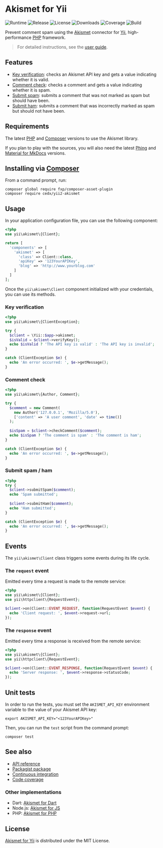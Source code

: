 # Akismet for Yii
![Runtime](https://img.shields.io/badge/php-%3E%3D7.1-brightgreen.svg) ![Release](https://img.shields.io/packagist/v/cedx/yii2-akismet.svg) ![License](https://img.shields.io/packagist/l/cedx/yii2-akismet.svg) ![Downloads](https://img.shields.io/packagist/dt/cedx/yii2-akismet.svg) ![Coverage](https://coveralls.io/repos/github/cedx/yii2-akismet/badge.svg) ![Build](https://travis-ci.org/cedx/yii2-akismet.svg)

Prevent comment spam using the [Akismet](https://akismet.com) connector for [Yii](http://www.yiiframework.com), high-performance [PHP](https://secure.php.net) framework.

> For detailed instructions, see the [user guide](https://cedx.github.io/yii2-akismet).

## Features
- [Key verification](https://akismet.com/development/api/#verify-key): checks an Akismet API key and gets a value indicating whether it is valid.
- [Comment check](https://akismet.com/development/api/#comment-check): checks a comment and gets a value indicating whether it is spam.
- [Submit spam](https://akismet.com/development/api/#submit-spam): submits a comment that was not marked as spam but should have been.
- [Submit ham](https://akismet.com/development/api/#submit-ham): submits a comment that was incorrectly marked as spam but should not have been.

## Requirements
The latest [PHP](https://secure.php.net) and [Composer](https://getcomposer.org) versions to use the Akismet library.

If you plan to play with the sources, you will also need the latest [Phing](https://www.phing.info) and [Material for MkDocs](https://squidfunk.github.io/mkdocs-material) versions.

## Installing via [Composer](https://getcomposer.org)
From a command prompt, run:

```shell
composer global require fxp/composer-asset-plugin
composer require cedx/yii2-akismet
```

## Usage
In your application configuration file, you can use the following component:

```php
<?php
use yii\akismet\{Client};

return [
  'components' => [
    'akismet' => [
      'class' => Client::class,
      'apiKey' => '123YourAPIKey',
      'blog' => 'http://www.yourblog.com'
    ]
  ]
];
```

Once the `yii\akismet\Client` component initialized with your credentials, you can use its methods.

### Key verification

```php
<?php
use yii\akismet\{ClientException};

try {
  $client = \Yii::$app->akismet;
  $isValid = $client->verifyKey();
  echo $isValid ? 'The API key is valid' : 'The API key is invalid';
}

catch (ClientException $e) {
  echo 'An error occurred: ', $e->getMessage();
}
```

### Comment check

```php
<?php
use yii\akismet\{Author, Comment};

try {
  $comment = new Comment(
    new Author('127.0.0.1', 'Mozilla/5.0'),
    ['content' => 'A user comment', 'date' => time()]
  );
      
  $isSpam = $client->checkComment($comment);
  echo $isSpam ? 'The comment is spam' : 'The comment is ham';
}

catch (ClientException $e) {
  echo 'An error occurred: ', $e->getMessage();
}
```

### Submit spam / ham

```php
<?php
try {
  $client->submitSpam($comment);
  echo 'Spam submitted';
    
  $client->submitHam($comment);
  echo 'Ham submitted';
}

catch (ClientException $e) {
  echo 'An error occurred: ', $e->getMessage();
}
```

## Events
The `yii\akismet\Client` class triggers some events during its life cycle.

### The `request` event
Emitted every time a request is made to the remote service:

```php
<?php
use yii\akismet\{Client};
use yii\httpclient\{RequestEvent};

$client->on(Client::EVENT_REQUEST, function(RequestEvent $event) {
  echo 'Client request: ', $event->request->url;
});
```

### The `response` event
Emitted every time a response is received from the remote service:

```php
<?php
use yii\akismet\{Client};
use yii\httpclient\{RequestEvent};

$client->on(Client::EVENT_RESPONSE, function(RequestEvent $event) {
  echo 'Server response: ', $event->response->statusCode;
});
```

## Unit tests
In order to run the tests, you must set the `AKISMET_API_KEY` environment variable to the value of your Akismet API key:

```shell
export AKISMET_API_KEY="<123YourAPIKey>"
```

Then, you can run the `test` script from the command prompt:

```shell
composer test
```

## See also
- [API reference](https://cedx.github.io/yii2-akismet/api)
- [Packagist package](https://packagist.org/packages/cedx/yii2-akismet)
- [Continuous integration](https://travis-ci.org/cedx/yii2-akismet)
- [Code coverage](https://coveralls.io/github/cedx/yii2-akismet)

### Other implementations
- Dart: [Akismet for Dart](https://cedx.github.io/akismet.dart)
- Node.js: [Akismet for JS](https://cedx.github.io/akismet.js)
- PHP: [Akismet for PHP](https://cedx.github.io/akismet.php)

## License
[Akismet for Yii](https://cedx.github.io/yii2-akismet) is distributed under the MIT License.
